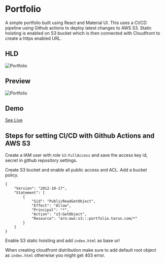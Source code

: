# Portfolio

A simple portfolio built using React and Material UI. This uses a CI/CD pipeline using Github actions to deploy latest changes to AWS S3. Static hoisting is enabled on S3 bucket which is then connected with Cloudfront to create a https enabled URL.

## HLD

![Portfolio](https://user-images.githubusercontent.com/20270023/184501247-3c99458b-afd5-4bed-8b99-c928c0f3bfe0.png)

## Preview

![Portfolio](https://user-images.githubusercontent.com/20270023/184499369-1616e2ba-f89d-4d01-bc64-04f3397452da.gif)

## Demo

[See Live](https://d249pdcbz94ezu.cloudfront.net/)

## Steps for setting CI/CD with Github Actions and AWS S3

Create a IAM user with role `S3:FullAccess` and save the access key id, secret in github repository settings.

Create S3 bucket and enable all public access and ACL.
Add a bucket policy.

```
{
	"Version": "2012-10-17",
	"Statement": [
		{
			"Sid": "PublicReadGetObject",
			"Effect": "Allow",
			"Principal": "*",
			"Action": "s3:GetObject",
			"Resource": "arn:aws:s3:::portfolio.tarun.com/*"
		}
	]
}
```

Enable S3 static hoisting and add `index.html` as base url

When creating cloudfront distribution make sure to add default root object as `index.html` otherwise you might get 403 error.
